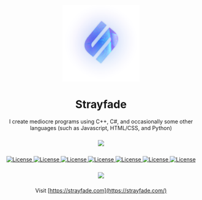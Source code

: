 <div align="center">
    <img style="width: 200px; height: 200px" src="./logo.png"/>
    <h1>Strayfade</h1>
</div>
    
<p align="center">I create mediocre programs using C++, C#, and occasionally some other languages (such as Javascript, HTML/CSS, and Python)</p>

###

<div align="center">
    <img src="https://github-readme-stats.vercel.app/api?username=Strayfade&layout=compact&theme=dark&hide_border=true&bg_color=00000000&text_color=909090&title_color=909090">
</div>

###

<div align="center">
  <a href="https://youtube.com/Strayfade">
    <img alt="License" src="https://img.shields.io/badge/-YouTube-FF0000?style=for-the-badge&logo=Youtube&logoColor=white"/>
  </a>
  <a href="https://twitter.com/Strayfade">
    <img alt="License" src="https://img.shields.io/badge/-Twitter-1DA1F2?style=for-the-badge&logo=Twitter&logoColor=white"/>
  </a>
  <a href="https://instagram.com/strayfade_">
    <img alt="License" src="https://img.shields.io/badge/-Instagram-E4405F?style=for-the-badge&logo=Instagram&logoColor=white"/>
  </a>
  <a href="https://twitch.tv/strayfade_">
    <img alt="License" src="https://img.shields.io/badge/-Twitch-9146FF?style=for-the-badge&logo=Twitch&logoColor=white"/>
  </a>
  <a href="https://www.deviantart.com/strayfade">
    <img alt="License" src="https://img.shields.io/badge/-DeviantArt-05CC47?style=for-the-badge&logo=DeviantArt&logoColor=white"/>
  </a>
  <a href="https://www.crunchyroll.com/user/RealStrayfade">
    <img alt="License" src="https://img.shields.io/badge/-Crunchyroll-F47521?style=for-the-badge&logo=Crunchyroll&logoColor=white"/>
  </a>
  <a href="http://discord.gg/ydDddFn">
    <img alt="License" src="https://img.shields.io/badge/-Discord-5865F2?style=for-the-badge&logo=Discord&logoColor=white"/>
  </a>
</div>

###

<div align="center">
    <img align="center" src="https://github-readme-stats.vercel.app/api/top-langs/?username=Strayfade&layout=compact&theme=dark&hide_border=true&bg_color=00000000&text_color=909090&title_color=909090" />
</div>

###
    
<div align="center">
    
Visit [https://strayfade.com](https://strayfade.com/)
   
</div> 

